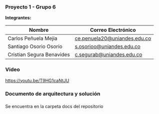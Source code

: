### Proyecto 1 - Grupo 6

**Integrantes:**

| Nombre                     | Correo Electrónico                  |
|----------------------------|-------------------------------------|
| Carlos Peñuela Mejia       | ce.penuela20@uniandes.edu.co       |
| Santiago Osorio Osorio     | s.osorioo@uniandes.edu.co          |
| Cristian Segura Benavides  | c.segurab@uniandes.edu.co          |


### Video

https://youtu.be/T9HG1caNtJU


### Documento de arquitectura y solución
Se encuentra en la carpeta docs del repositorio
